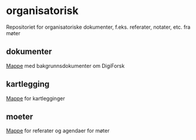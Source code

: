 # organisatorisk
Repositoriet for organisatoriske dokumenter, f.eks. referater, notater, etc. fra møter

## dokumenter

[Mappe](/dokumenter) med bakgrunnsdokumenter om DigiForsk

## kartlegging

[Mappe](/kartlegging) for kartlegginger

## moeter

[Mappe](/moeter) for referater og agendaer for møter
